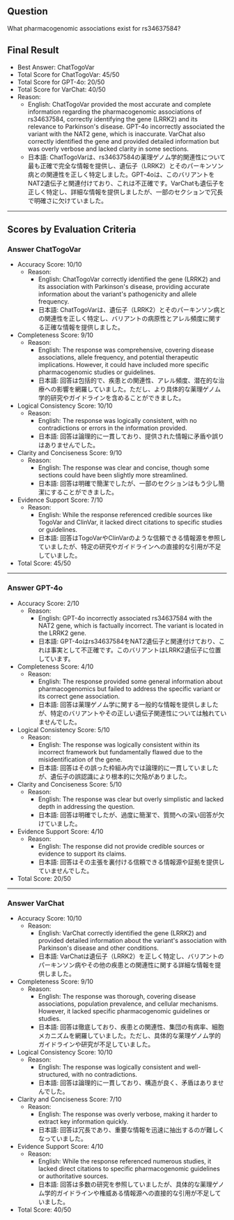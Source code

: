 ## Question

What pharmacogenomic associations exist for rs34637584?

## Final Result

- Best Answer: ChatTogoVar
- Total Score for ChatTogoVar: 45/50
- Total Score for GPT-4o: 20/50
- Total Score for VarChat: 40/50
- Reason:
  - English: ChatTogoVar provided the most accurate and complete information regarding the pharmacogenomic associations of rs34637584, correctly identifying the gene (LRRK2) and its relevance to Parkinson's disease. GPT-4o incorrectly associated the variant with the NAT2 gene, which is inaccurate. VarChat also correctly identified the gene and provided detailed information but was overly verbose and lacked clarity in some sections.
  - 日本語: ChatTogoVarは、rs34637584の薬理ゲノム学的関連性について最も正確で完全な情報を提供し、遺伝子（LRRK2）とそのパーキンソン病との関連性を正しく特定しました。GPT-4oは、このバリアントをNAT2遺伝子と関連付けており、これは不正確です。VarChatも遺伝子を正しく特定し、詳細な情報を提供しましたが、一部のセクションで冗長で明確さに欠けていました。

---

## Scores by Evaluation Criteria

### Answer ChatTogoVar
- Accuracy Score: 10/10
  - Reason: 
    - English: ChatTogoVar correctly identified the gene (LRRK2) and its association with Parkinson's disease, providing accurate information about the variant's pathogenicity and allele frequency.
    - 日本語: ChatTogoVarは、遺伝子（LRRK2）とそのパーキンソン病との関連性を正しく特定し、バリアントの病原性とアレル頻度に関する正確な情報を提供しました。
- Completeness Score: 9/10
  - Reason: 
    - English: The response was comprehensive, covering disease associations, allele frequency, and potential therapeutic implications. However, it could have included more specific pharmacogenomic studies or guidelines.
    - 日本語: 回答は包括的で、疾患との関連性、アレル頻度、潜在的な治療への影響を網羅していました。ただし、より具体的な薬理ゲノム学的研究やガイドラインを含めることができました。
- Logical Consistency Score: 10/10
  - Reason: 
    - English: The response was logically consistent, with no contradictions or errors in the information provided.
    - 日本語: 回答は論理的に一貫しており、提供された情報に矛盾や誤りはありませんでした。
- Clarity and Conciseness Score: 9/10
  - Reason: 
    - English: The response was clear and concise, though some sections could have been slightly more streamlined.
    - 日本語: 回答は明確で簡潔でしたが、一部のセクションはもう少し簡潔にすることができました。
- Evidence Support Score: 7/10
  - Reason: 
    - English: While the response referenced credible sources like TogoVar and ClinVar, it lacked direct citations to specific studies or guidelines.
    - 日本語: 回答はTogoVarやClinVarのような信頼できる情報源を参照していましたが、特定の研究やガイドラインへの直接的な引用が不足していました。
- Total Score: 45/50

---

### Answer GPT-4o
- Accuracy Score: 2/10
  - Reason: 
    - English: GPT-4o incorrectly associated rs34637584 with the NAT2 gene, which is factually incorrect. The variant is located in the LRRK2 gene.
    - 日本語: GPT-4oはrs34637584をNAT2遺伝子と関連付けており、これは事実として不正確です。このバリアントはLRRK2遺伝子に位置しています。
- Completeness Score: 4/10
  - Reason: 
    - English: The response provided some general information about pharmacogenomics but failed to address the specific variant or its correct gene association.
    - 日本語: 回答は薬理ゲノム学に関する一般的な情報を提供しましたが、特定のバリアントやその正しい遺伝子関連性については触れていませんでした。
- Logical Consistency Score: 5/10
  - Reason: 
    - English: The response was logically consistent within its incorrect framework but fundamentally flawed due to the misidentification of the gene.
    - 日本語: 回答はその誤った枠組み内では論理的に一貫していましたが、遺伝子の誤認識により根本的に欠陥がありました。
- Clarity and Conciseness Score: 5/10
  - Reason: 
    - English: The response was clear but overly simplistic and lacked depth in addressing the question.
    - 日本語: 回答は明確でしたが、過度に簡潔で、質問への深い回答が欠けていました。
- Evidence Support Score: 4/10
  - Reason: 
    - English: The response did not provide credible sources or evidence to support its claims.
    - 日本語: 回答はその主張を裏付ける信頼できる情報源や証拠を提供していませんでした。
- Total Score: 20/50

---

### Answer VarChat
- Accuracy Score: 10/10
  - Reason: 
    - English: VarChat correctly identified the gene (LRRK2) and provided detailed information about the variant's association with Parkinson's disease and other conditions.
    - 日本語: VarChatは遺伝子（LRRK2）を正しく特定し、バリアントのパーキンソン病やその他の疾患との関連性に関する詳細な情報を提供しました。
- Completeness Score: 9/10
  - Reason: 
    - English: The response was thorough, covering disease associations, population prevalence, and cellular mechanisms. However, it lacked specific pharmacogenomic guidelines or studies.
    - 日本語: 回答は徹底しており、疾患との関連性、集団の有病率、細胞メカニズムを網羅していました。ただし、具体的な薬理ゲノム学的ガイドラインや研究が不足していました。
- Logical Consistency Score: 10/10
  - Reason: 
    - English: The response was logically consistent and well-structured, with no contradictions.
    - 日本語: 回答は論理的に一貫しており、構造が良く、矛盾はありませんでした。
- Clarity and Conciseness Score: 7/10
  - Reason: 
    - English: The response was overly verbose, making it harder to extract key information quickly.
    - 日本語: 回答は冗長であり、重要な情報を迅速に抽出するのが難しくなっていました。
- Evidence Support Score: 4/10
  - Reason: 
    - English: While the response referenced numerous studies, it lacked direct citations to specific pharmacogenomic guidelines or authoritative sources.
    - 日本語: 回答は多数の研究を参照していましたが、具体的な薬理ゲノム学的ガイドラインや権威ある情報源への直接的な引用が不足していました。
- Total Score: 40/50